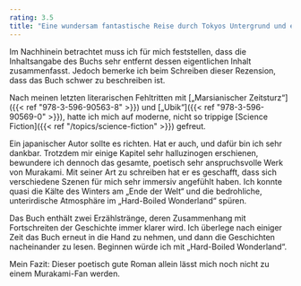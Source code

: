 ```yaml
---
rating: 3.5
title: "Eine wundersam fantastische Reise durch Tokyos Untergrund und eine perfekte Stadt."
---
```


Im Nachhinein betrachtet muss ich für mich feststellen, dass die Inhaltsangabe
des Buchs sehr entfernt dessen eigentlichen Inhalt zusammenfasst. Jedoch bemerke
ich beim Schreiben dieser Rezension, dass das Buch schwer zu beschreiben ist.

Nach meinen letzten literarischen Fehltritten mit [„Marsianischer Zeitsturz“]({{< ref "978-3-596-90563-8" >}})
und [„Ubik“]({{< ref "978-3-596-90569-0" >}}), hatte ich mich auf moderne, nicht
so trippige [Science Fiction]({{< ref "/topics/science-fiction" >}}) gefreut.

Ein japanischer Autor sollte es richten. Hat er auch, und dafür bin ich sehr 
dankbar. Trotzdem mir einige Kapitel sehr halluzinogen erschienen, bewundere ich
dennoch das gesamte, poetisch sehr anspruchsvolle Werk von Murakami. Mit seiner
Art zu schreiben hat er es geschafft, dass sich verschiedene Szenen für mich sehr
immersiv angefühlt haben. Ich konnte quasi die Kälte des Winters am „Ende der 
Welt“ und die bedrohliche, unterirdische Atmosphäre im „Hard-Boiled Wonderland“ 
spüren.

Das Buch enthält zwei Erzählstränge, deren Zusammenhang mit Fortschreiten der
Geschichte immer klarer wird. Ich überlege nach einiger Zeit das Buch erneut
in die Hand zu nehmen, und dann die Geschichten nacheinander zu lesen. Beginnen
würde ich mit „Hard-Boiled Wonderland“.

Mein Fazit: Dieser poetisch gute Roman allein lässt mich noch nicht zu einem 
Murakami-Fan werden.